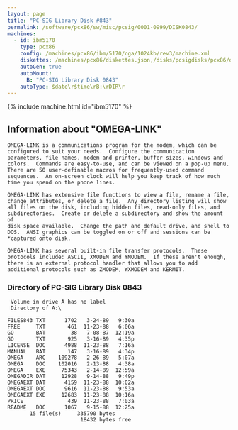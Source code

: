 ```yaml
---
layout: page
title: "PC-SIG Library Disk #843"
permalink: /software/pcx86/sw/misc/pcsig/0001-0999/DISK0843/
machines:
  - id: ibm5170
    type: pcx86
    config: /machines/pcx86/ibm/5170/cga/1024kb/rev3/machine.xml
    diskettes: /machines/pcx86/diskettes.json,/disks/pcsigdisks/pcx86/diskettes.json
    autoGen: true
    autoMount:
      B: "PC-SIG Library Disk 0843"
    autoType: $date\r$time\rB:\rDIR\r
---
```


{% include machine.html id="ibm5170" %}

## Information about "OMEGA-LINK"

    OMEGA-LINK is a communications program for the modem, which can be
    configured to suit your needs.  Configure the communication
    parameters, file names, modem and printer, buffer sizes, windows and
    colors.  Commands are easy-to-use, and can be viewed on a pop-up menu.
    There are 50 user-definable macros for frequently-used command
    sequences.  An on-screen clock will help you keep track of how much
    time you spend on the phone lines.
    
    OMEGA-LINK has extensive file functions to view a file, rename a file,
    change attributes, or delete a file.  Any directory listing will show
    all files on the disk, including hidden files, read-only files, and
    subdirectories.  Create or delete a subdirectory and show the amount of
    disk space available.  Change the path and default drive, and shell to
    DOS.  ANSI graphics can be toggled on or off and sessions can be
    *captured onto disk.
    
    OMEGA-LINK has several built-in file transfer protocols.  These
    protocols include: ASCII, XMODEM and YMODEM.  If these aren't enough,
    there is an external protocol handler that allows you to add
    additional protocols such as ZMODEM, WXMODEM and KERMIT.

### Directory of PC-SIG Library Disk 0843

     Volume in drive A has no label
     Directory of A:\

    FILES843 TXT      1702   3-24-89   9:30a
    FREE     TXT       461  11-23-88   6:06a
    GO       BAT        38   7-08-87  12:19a
    GO       TXT       925   3-16-89   4:35p
    LICENSE  DOC      4988  11-23-88   7:16a
    MANUAL   BAT       147   3-16-89   4:34p
    OMEGA    ARC    109278   2-26-89   5:07a
    OMEGA    DOC    102016   2-13-88   4:38a
    OMEGA    EXE     75343   2-14-89  12:59a
    OMEGADIR DAT     12928   9-14-88   9:49p
    OMEGAEXT DAT      4159  11-23-88  10:02a
    OMEGAEXT DOC      9616  11-23-88   9:53a
    OMEGAEXT EXE     12683  11-23-88  10:16a
    PRICE              439  11-23-88   7:03a
    README   DOC      1067   9-15-88  12:25a
           15 file(s)     335790 bytes
                           18432 bytes free

